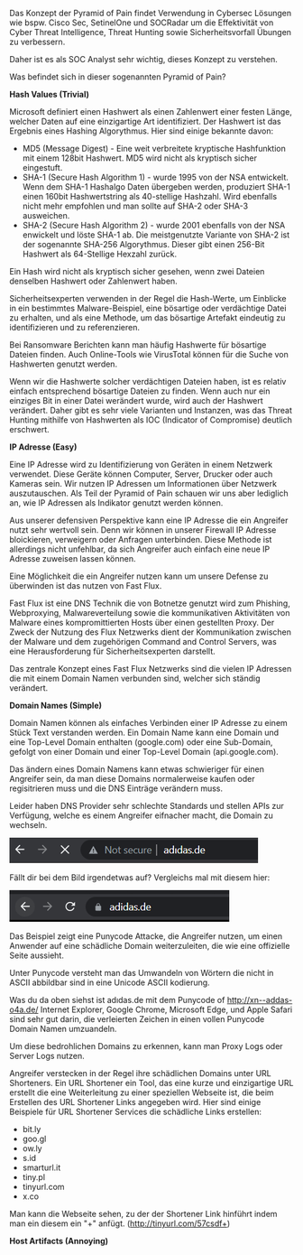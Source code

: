 Das Konzept der Pyramid of Pain findet Verwendung in Cybersec Lösungen wie bspw. Cisco Sec, SetinelOne und SOCRadar um die Effektivität von Cyber Threat Intelligence, Threat Hunting sowie Sicherheitsvorfall Übungen zu verbessern.

Daher ist es als SOC Analyst sehr wichtig, dieses Konzept zu verstehen. 

Was befindet sich in dieser sogenannten Pyramid of Pain?


**Hash Values (Trivial)**

Microsoft definiert einen Hashwert als einen Zahlenwert einer festen Länge, welcher Daten auf eine einzigartige Art identifiziert. Der Hashwert ist das Ergebnis eines Hashing Algorythmus. Hier sind einige bekannte davon:

- MD5 (Message Digest) - Eine weit verbreitete kryptische Hashfunktion mit einem 128bit Hashwert. MD5 wird nicht als kryptisch sicher eingestuft. 
- SHA-1 (Secure Hash Algorithm 1) - wurde 1995 von der NSA entwickelt. Wenn dem SHA-1 Hashalgo Daten übergeben werden, produziert SHA-1 einen 160bit Hashwertstring als 40-stellige Hashzahl. Wird ebenfalls nicht mehr empfohlen und man sollte auf SHA-2 oder SHA-3 ausweichen. 
- SHA-2 (Secure Hash Algorithm 2) - wurde 2001 ebenfalls von der NSA enwickelt und löste SHA-1 ab. Die meistgenutzte Variante von SHA-2 ist der sogenannte SHA-256 Algorythmus. Dieser gibt einen 256-Bit Hashwert als 64-Stellige Hexzahl zurück.

Ein Hash wird nicht als kryptisch sicher gesehen, wenn zwei Dateien denselben Hashwert oder Zahlenwert haben.

Sicherheitsexperten verwenden in der Regel die Hash-Werte, um Einblicke in ein bestimmtes Malware-Beispiel, eine bösartige oder verdächtige Datei zu erhalten, und als eine Methode, um das bösartige Artefakt eindeutig zu identifizieren und zu referenzieren.

Bei Ransomware Berichten kann man häufig Hashwerte für bösartige Dateien finden. Auch Online-Tools wie VirusTotal können für die Suche von Hashwerten genutzt werden.

Wenn wir die Hashwerte solcher verdächtigen Dateien haben, ist es relativ einfach entsprechend bösartige Dateien zu finden. Wenn auch nur ein einziges Bit in einer Datei werändert wurde, wird auch der Hashwert verändert. Daher gibt es sehr viele Varianten und Instanzen, was das Threat Hunting mithilfe von Hashwerten als IOC (Indicator of Compromise) deutlich erschwert.


**IP Adresse (Easy)**

Eine IP Adresse wird zu Identifizierung von Geräten in einem Netzwerk verwendet. Diese Geräte können Computer, Server, Drucker oder auch Kameras sein. Wir nutzen IP Adressen um Informationen über Netzwerk auszutauschen. Als Teil der Pyramid of Pain schauen wir uns aber lediglich an, wie IP Adressen als Indikator genutzt werden können.

Aus unserer defensiven Perspektive kann eine IP Adresse die ein Angreifer nutzt sehr wertvoll sein. Denn wir können in unserer Firewall IP Adresse bloickieren, verweigern oder Anfragen unterbinden. Diese Methode ist allerdings nicht unfehlbar, da sich Angreifer auch einfach eine neue IP Adresse zuweisen lassen können.

Eine Möglichkeit die ein Angreifer nutzen kann um unsere Defense zu überwinden ist das nutzen von Fast Flux. 

Fast Flux ist eine DNS Technik die von Botnetze genutzt wird zum Phishing, Webproxying, Malwareverteilung sowie die kommunikativen Aktivitäten von Malware eines kompromittierten Hosts über einen gestellten Proxy. Der Zweck der Nutzung des Flux Netzwerks dient der Kommunikation zwischen der Malware und dem zugehörigen Command and Control Servers, was eine Herausforderung für Sicherheitsexperten darstellt.

Das zentrale Konzept eines Fast Flux Netzwerks sind die vielen IP Adressen die mit einem Domain Namen verbunden sind, welcher sich ständig verändert. 


**Domain Names (Simple)**

Domain Namen können als einfaches Verbinden einer IP Adresse zu einem Stück Text verstanden werden. Ein Domain Name kann eine Domain und eine Top-Level Domain enthalten (google.com) oder eine Sub-Domain, gefolgt von einer Domain und einer Top-Level Domain (api.google.com). 

Das ändern eines Domain Namens kann etwas schwieriger für einen Angreifer sein, da man diese Domains normalerweise kaufen oder regisitrieren muss und die DNS Einträge verändern muss. 

Leider haben DNS Provider sehr schlechte Standards und stellen APIs zur Verfügung, welche es einem Angreifer eifnacher macht, die Domain zu wechseln.


![alt text](image-2.png)

Fällt dir bei dem Bild irgendetwas auf? Vergleichs mal mit diesem hier:

![alt text](image-3.png)

Das Beispiel zeigt eine Punycode Attacke, die Angreifer nutzen, um einen Anwender auf eine schädliche Domain weiterzuleiten, die wie eine offizielle  Seite aussieht.

Unter Punycode versteht man das Umwandeln von Wörtern die nicht in ASCII abbildbar sind in eine Unicode ASCII kodierung.

Was du da oben siehst ist adıdas.de mit dem Punycode of http://xn--addas-o4a.de/
Internet Explorer, Google Chrome, Microsoft Edge, und Apple Safari sind sehr gut darin, die verleierten Zeichen in einen vollen Punycode Domain Namen umzuandeln.

Um diese bedrohlichen Domains zu erkennen, kann man Proxy Logs oder Server Logs nutzen.

Angreifer verstecken in der Regel ihre schädlichen Domains unter URL Shorteners. Ein URL Shortener ein Tool, das eine kurze und einzigartige URL erstellt die eine Weiterleitung zu einer speziellen Webseite ist, die beim Erstellen des URL Shortener Links angegeben wird. Hier sind einige Beispiele für URL Shortener Services die schädliche Links erstellen:

- bit.ly
- goo.gl
- ow.ly
- s.id
- smarturl.it
- tiny.pl
- tinyurl.com
- x.co

Man kann die Webseite sehen, zu der der Shortener Link hinführt indem man ein diesem ein "+" anfügt. (http://tinyurl.com/57csdf+)


**Host Artifacts (Annoying)**


